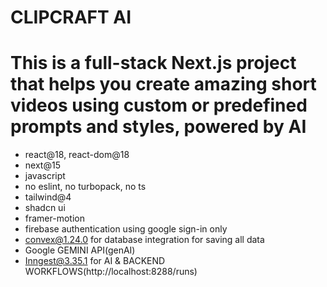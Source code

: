 # CLIPCRAFT AI #
# This is a full-stack Next.js project that helps you create amazing short videos using custom or predefined prompts and styles, powered by AI #

- react@18, react-dom@18
- next@15
- javascript
- no eslint, no turbopack, no ts
- tailwind@4
- shadcn ui
- framer-motion
- firebase authentication using google sign-in only
- convex@1.24.0 for database integration for saving all data
- Google GEMINI API(genAI)
- Inngest@3.35.1 for AI & BACKEND WORKFLOWS(http://localhost:8288/runs)
